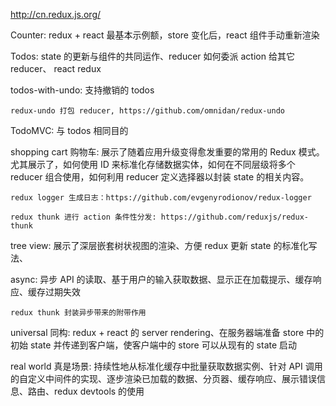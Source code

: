 http://cn.redux.js.org/

Counter: redux + react 最基本示例额，store 变化后，react 组件手动重新渲染

Todos: state 的更新与组件的共同运作、reducer 如何委派 action 给其它 reducer、 react redux

todos-with-undo: 支持撤销的 todos

	redux-undo 打包 reducer, https://github.com/omnidan/redux-undo

TodoMVC: 与 todos 相同目的

shopping cart 购物车: 展示了随着应⽤升级变得愈发重要的常⽤的 Redux 模式。尤其展示了，如何使⽤ ID 来标准化存储数据实体，如何在不同层级将多个 reducer 组合使⽤，如何利⽤ reducer 定义选择器以封装 state 的相关内容。

	redux logger 生成日志：https://github.com/evgenyrodionov/redux-logger

	redux thunk 进行 action 条件性分发: https://github.com/reduxjs/redux-thunk

tree view: 展示了深层嵌套树状视图的渲染、方便 redux 更新 state 的标准化写法、

async: 异步 API 的读取、基于用户的输入获取数据、显示正在加载提示、缓存响应、缓存过期失效

	redux thunk 封装异步带来的附带作用

universal 同构: redux + react 的 server rendering、在服务器端准备 store 中的初始 state 并传递到客户端，使客户端中的 store 可以从现有的 state 启动

real world 真是场景: 持续性地从标准化缓存中批量获取数据实例、针对 API 调用的自定义中间件的实现、逐步渲染已加载的数据、分页器、缓存响应、展示错误信息、路由、redux devtools 的使用
